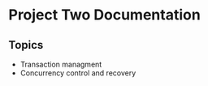 # Project Two Documentation

## Topics
 - Transaction managment
 - Concurrency control and recovery

<!--
This is just a basic documentation area for this part of the project. We can upload images to the folder and link it here.

The language for this assignment is C++. The skeleton code given by the professor should be C++
-->

